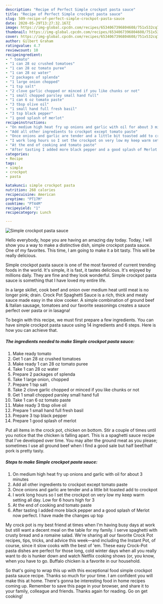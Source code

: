 ```yaml
---
description: "Recipe of Perfect Simple crockpot pasta sauce"
title: "Recipe of Perfect Simple crockpot pasta sauce"
slug: 509-recipe-of-perfect-simple-crockpot-pasta-sauce
date: 2020-05-29T13:27:32.167Z
image: https://img-global.cpcdn.com/recipes/6534067396804608/751x532cq70/simple-crockpot-pasta-sauce-recipe-main-photo.jpg
thumbnail: https://img-global.cpcdn.com/recipes/6534067396804608/751x532cq70/simple-crockpot-pasta-sauce-recipe-main-photo.jpg
cover: https://img-global.cpcdn.com/recipes/6534067396804608/751x532cq70/simple-crockpot-pasta-sauce-recipe-main-photo.jpg
author: Gilbert Graham
ratingvalue: 4.7
reviewcount: 10
recipeingredient:
- " tomato"
- "1 can 28 oz crushed tomatoes"
- "1 can 28 oz tomato puree"
- "1 can 28 oz water"
- "2 packages of splenda"
- "1 large onion chopped"
- "1 tsp salt"
- "2 clove garlic chopped or minced if you like chunks or not"
- "1 small chopped parsley small hand full"
- "1 can 6 oz tomato paste"
- "3 tbsp olive oil"
- "1 small hand full fresh basil"
- "3 tsp black pepper"
- "1 good splash of merlot"
recipeinstructions:
- "On medium high heat fry up onions and garlic with oil for about 3 minutes"
- "Add all other ingredients to crockpot except tomato paste"
- "Once onions and garlic are tender and a little bit toasted add to crockpot"
- "I work long hours so I set the crockpot on very low my keep warm setting all day. Low for 6 hours high for 3"
- "At the end of cooking and tomato paste"
- "After tasting I added more black pepper and a good splash of Merlot now perfect. I have made the changes up top"
categories:
- Recipe
tags:
- simple
- crockpot
- pasta

katakunci: simple crockpot pasta 
nutrition: 268 calories
recipecuisine: American
preptime: "PT17M"
cooktime: "PT44M"
recipeyield: "1"
recipecategory: Lunch

---
```



![Simple crockpot pasta sauce](https://img-global.cpcdn.com/recipes/6534067396804608/751x532cq70/simple-crockpot-pasta-sauce-recipe-main-photo.jpg)

Hello everybody, hope you are having an amazing day today. Today, I will show you a way to make a distinctive dish, simple crockpot pasta sauce. One of my favorites. This time, I am going to make it a bit tasty. This will be really delicious.

Simple crockpot pasta sauce is one of the most favored of current trending foods in the world. It's simple, it is fast, it tastes delicious. It's enjoyed by millions daily. They are fine and they look wonderful. Simple crockpot pasta sauce is something that I have loved my entire life.

In a large skillet, cook beef and onion over medium heat until meat is no longer pink; drain. Crock Pot Spaghetti Sauce is a rich, thick and meaty sauce made easy in the slow cooker. A simple combination of ground beef &amp; Italian sausage, tomatoes and our favorite seasonings creates a sauce perfect over pasta or in lasagna!


To begin with this recipe, we must first prepare a few ingredients. You can have simple crockpot pasta sauce using 14 ingredients and 6 steps. Here is how you can achieve that.

<!--inarticleads1-->

##### The ingredients needed to make Simple crockpot pasta sauce:

1. Make ready  tomato
1. Get 1 can 28 oz crushed tomatoes
1. Make ready 1 can 28 oz tomato puree
1. Take 1 can 28 oz water
1. Prepare 2 packages of splenda
1. Take 1 large onion, chopped
1. Prepare 1 tsp salt
1. Take 2 clove garlic chopped or minced if you like chunks or not
1. Get 1 small chopped parsley small hand full
1. Take 1 can 6 oz tomato paste
1. Make ready 3 tbsp olive oil
1. Prepare 1 small hand full fresh basil
1. Prepare 3 tsp black pepper
1. Prepare 1 good splash of merlot


Put all items in the crock pot, chicken on bottom. Stir a couple of times until you notice that the chicken is falling apart. This is a spaghetti sauce recipe that I&#39;ve developed over time. You may alter the ground meat as you please; sometimes I use all ground beef when I find a good sale but half beef/half pork is pretty tasty. 

<!--inarticleads2-->

##### Steps to make Simple crockpot pasta sauce:

1. On medium high heat fry up onions and garlic with oil for about 3 minutes
1. Add all other ingredients to crockpot except tomato paste
1. Once onions and garlic are tender and a little bit toasted add to crockpot
1. I work long hours so I set the crockpot on very low my keep warm setting all day. Low for 6 hours high for 3
1. At the end of cooking and tomato paste
1. After tasting I added more black pepper and a good splash of Merlot now perfect. I have made the changes up top


My crock pot is my best friend at times when I&#39;m having busy days at work but still want a decent meal on the table for my family. I serve spaghetti with crusty bread and a romaine salad. We&#39;re sharing all our favorite Crock Pot recipes, tips, tricks, and advice this week—and including the Instant Pot, of course, since it slow cooks with the best of &#39;em. These easy Crock-Pot pasta dishes are perfect for those long, cold winter days when all you really want to do is hunker down and watch Netflix cooking shows (or, you know, when you have to go. Buffalo chicken is a favorite in our household. 

So that's going to wrap this up with this exceptional food simple crockpot pasta sauce recipe. Thanks so much for your time. I am confident you will make this at home. There's gonna be interesting food in home recipes coming up. Remember to save this page in your browser, and share it to your family, colleague and friends. Thanks again for reading. Go on get cooking!

